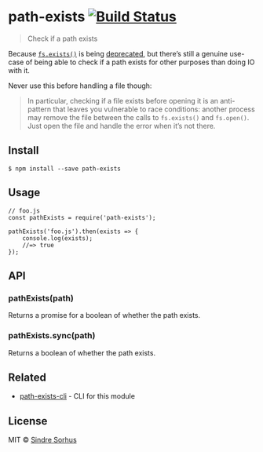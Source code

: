 path-exists [![Build Status](https://travis-ci.org/sindresorhus/path-exists.svg?branch=master)](https://travis-ci.org/sindresorhus/path-exists)
===============================================================================================================================================

> Check if a path exists

Because [`fs.exists()`](https://nodejs.org/api/fs.html#fs_fs_exists_path_callback) is being [deprecated](https://github.com/iojs/io.js/issues/103), but there’s still a genuine use-case of being able to check if a path exists for other purposes than doing IO with it.

Never use this before handling a file though:

> In particular, checking if a file exists before opening it is an anti-pattern that leaves you vulnerable to race conditions: another process may remove the file between the calls to `fs.exists()` and `fs.open()`. Just open the file and handle the error when it’s not there.

Install
-------

    $ npm install --save path-exists

Usage
-----

    // foo.js
    const pathExists = require('path-exists');

    pathExists('foo.js').then(exists => {
        console.log(exists);
        //=> true
    });

API
---

### pathExists(path)

Returns a promise for a boolean of whether the path exists.

### pathExists.sync(path)

Returns a boolean of whether the path exists.

Related
-------

-   [path-exists-cli](https://github.com/sindresorhus/path-exists-cli) - CLI for this module

License
-------

MIT © [Sindre Sorhus](https://sindresorhus.com)
